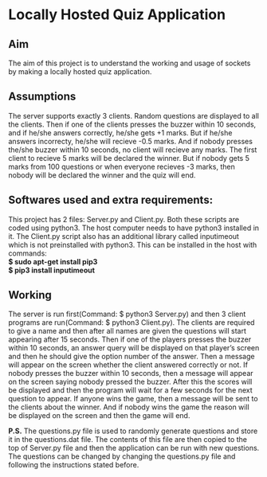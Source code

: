 # Locally Hosted Quiz Application

## Aim

The aim of this project is to understand the working and usage of sockets by making a locally hosted quiz application.

## Assumptions

The server supports exactly 3 clients. Random questions are displayed to all the clients. Then if one of the clients presses the buzzer within 10 seconds, and if he/she answers correctly, he/she gets +1 marks. But if he/she answers incorrecty, he/she will recieve -0.5 marks. And if nobody presses the/she buzzer within 10 seconds, no client will recieve any marks. The first client to recieve 5 marks will be declared the winner. But if nobody gets 5 marks from 100 questions or when everyone recieves   -3 marks, then nobody will be declared the winner and the quiz will end.

## Softwares used and extra requirements:

This project has 2 files: Server.py and Client.py. Both these scripts are coded using python3. The host computer needs to have python3 installed in it. The Client.py script also has an additional library called inputimeout which is not preinstalled with python3. This can be installed in the host with commands:  
**$ sudo apt-get install pip3**  
**$ pip3 install inputimeout**

## Working

The server is run first(Command: $ python3 Server.py) and then 3 client programs are run(Command: $ python3 Client.py). The clients are required to give a name and then after all names are given the questions will start appearing after 15 seconds. Then if one of the players presses the buzzer within 10 seconds, an answer query will be displayed on that player’s screen and then he should give the option number of the answer. Then a message will appear on the screen whether the client  answered correctly or not. If nobody presses the buzzer within 10 seconds, then a message will appear on the screen saying nobody pressed the buzzer. After this the scores will be displayed and then the program will wait for a few seconds for the next question to appear. If anyone wins the game, then a message will be sent to the clients about the winner. And if nobody wins the game the reason will be displayed on the screen and then the game will end.

**P.S.** The questions.py file is used to randomly generate questions and store it in the questions.dat file. The contents of this file are then copied to the top of Server.py file and then the application can be run with new questions. The questions can be changed by changing the questions.py file and following the instructions stated before.